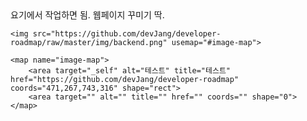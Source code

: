 <!--https://www.image-map.net/ --> 요기에서 작업하면 됨. 웹페이지 꾸미기 딱.
```
<img src="https://github.com/devJang/developer-roadmap/raw/master/img/backend.png" usemap="#image-map">

<map name="image-map">
    <area target="_self" alt="테스트" title="테스트" href="https://github.com/devJang/developer-roadmap" coords="471,267,743,316" shape="rect">
    <area target="" alt="" title="" href="" coords="" shape="0">
</map>
```
